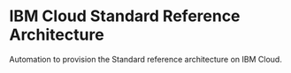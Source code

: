 # IBM Cloud Standard Reference Architecture

Automation to provision the Standard reference architecture on IBM Cloud.
